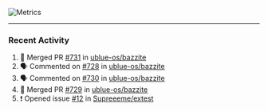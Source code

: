 ![Metrics](https://metrics.lecoq.io/KyleGospo?template=classic&base=header%2C%20activity%2C%20community%2C%20repositories%2C%20metadata&base.indepth=false&base.hireable=false&base.skip=false&config.timezone=America%2FLos_Angeles)

---
### Recent Activity
<!--START_SECTION:activity-->
1. 🎉 Merged PR [#731](https://github.com/ublue-os/bazzite/pull/731) in [ublue-os/bazzite](https://github.com/ublue-os/bazzite)
2. 🗣 Commented on [#728](https://github.com/ublue-os/bazzite/issues/728#issuecomment-1922302281) in [ublue-os/bazzite](https://github.com/ublue-os/bazzite)
3. 🗣 Commented on [#730](https://github.com/ublue-os/bazzite/issues/730#issuecomment-1922247554) in [ublue-os/bazzite](https://github.com/ublue-os/bazzite)
4. 🎉 Merged PR [#729](https://github.com/ublue-os/bazzite/pull/729) in [ublue-os/bazzite](https://github.com/ublue-os/bazzite)
5. ❗ Opened issue [#12](https://github.com/Supreeeme/extest/issues/12) in [Supreeeme/extest](https://github.com/Supreeeme/extest)
<!--END_SECTION:activity-->
